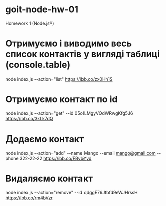 # goit-node-hw-01

Homework 1 (Node.js®)

# Отримуємо і виводимо весь список контактів у вигляді таблиці (console.table)

node index.js --action="list"
https://ibb.co/zx0Hh1S

# Отримуємо контакт по id

node index.js --action="get" --id 05olLMgyVQdWRwgKfg5J6
https://ibb.co/3kLk7dQ

# Додаємо контакт

node index.js --action="add" --name Mango --email mango@gmail.com --phone 322-22-22
https://ibb.co/FBvbYyd

# Видаляємо контакт

node index.js --action="remove" --id qdggE76Jtbfd9eWJHrssH
https://ibb.co/rm4bVzr
